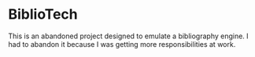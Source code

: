 # BiblioTech
This is an abandoned project designed to emulate a bibliography engine.
I had to abandon it because I was getting more responsibilities at work.
